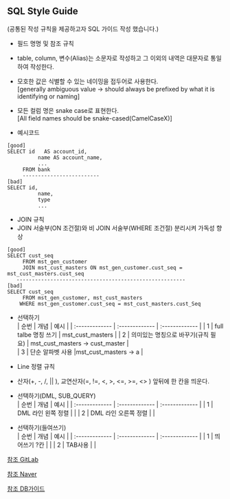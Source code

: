 ## SQL Style Guide
(공통된 작성 규칙을 제공하고자 SQL 가이드 작성 했습니다.)

* 필드 명명 및 참조 규칙
 * table, column, 변수(Alias)는 소문자로 작성하고 그 이외의 내역은 대문자로 통일하여 작성한다.

 * 모호한 값은 식별할 수 있는 네이밍을 접두어로 사용한다.  
 [generally ambiguous value -> should always be prefixed by what it is identifying or naming]

 * 모든 컬럼 명은 snake case로 표현한다.  
   [All field names should be snake-cased(CamelCaseX)]
 * 예시코드
 ```
 [good]
 SELECT id   AS account_id,
           name AS account_name,
           ...
      FROM bank
      -------------------------
 [bad]
 SELECT id,
           name,
           type
           ...
 ```

* JOIN 규칙
 * JOIN 서술부(ON 조건절)와 비 JOIN 서술부(WHERE 조건절) 분리시켜 가독성 향상
 ```
 [good]
 SELECT cust_seq  
      FROM mst_gen_customer
      JOIN mst_cust_masters ON mst_gen_customer.cust_seq = mst_cust_masters.cust_seq
    -------------------------------------------------------
 [bad]
 SELECT cust_seq  
      FROM mst_gen_customer, mst_cust_masters
     WHERE mst_gen_customer.cust_seq = mst_cust_masters.cust_Seq
 ```
 *  선택하기  
 | 순번     | 개념        | 예시     |
 | :------------- | :------------- | :------------- |
 | 1       | full talbe 명칭 쓰기 | mst_cust_masters |
 | 2       | 의미있는 명칭으로 바꾸기(규칙 필요) | mst_cust_masters -> cust_master |  
 | 3       | 단순 알파벳 사용 |mst_cust_masters -> a |


* Line 정렬 규칙
 * 산자(+, -,  /, || ), 교연산자(=, !=, <, >, <=, >=, <> ) 앞뒤에 한 칸을 띄운다.
 *  선택하기(DML, SUB_QUERY)  
 | 순번     | 개념        | 예시     |
 | :------------- | :------------- | :------------- |
 | 1       | DML 라인 왼쪽 정렬 |  |
 | 2       | DML 라인 오른쪽 정렬 | |

 *  선택하기(들여쓰기)  
 | 순번     | 개념        | 예시     |
 | :------------- | :------------- | :------------- |
 | 1       | 띄어쓰기 ?칸 |  |
 | 2       | TAB사용 | |  




[참조 GitLab](https://about.gitlab.com/handbook/business-ops/data-team/sql-style-guide/#use-ctes-common-table-expressions-not-subqueries)  

[참조 Naver](https://m.blog.naver.com/PostView.nhn?blogId=holyruby&logNo=40061580024&proxyReferer=https%3A%2F%2Fwww.google.com%2F)

[참조 DB가이드](http://www.dbguide.net/db.db?cmd=view&boardUid=148198&boardConfigUid=9&boardIdx=135&boardStep=1)
